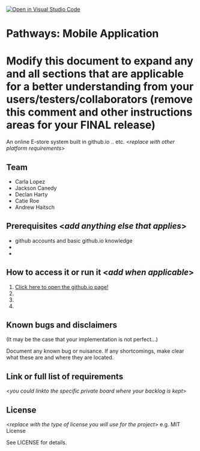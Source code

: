 [![Open in Visual Studio Code](https://classroom.github.com/assets/open-in-vscode-c66648af7eb3fe8bc4f294546bfd86ef473780cde1dea487d3c4ff354943c9ae.svg)](https://classroom.github.com/online_ide?assignment_repo_id=8474600&assignment_repo_type=AssignmentRepo)
# Pathways: Mobile Application
# Modify this document to expand any and all sections that are applicable for a better understanding from your users/testers/collaborators (remove this comment and other instructions areas for your FINAL release)

An online E-store system built in github.io .. etc. <_replace with other platform requirements_>
  
## Team 
- Carla Lopez
- Jackson Canedy
- Declan Harty
- Catie Roe
- Andrew Haitsch


## Prerequisites  <_add anything else that applies_>

- github accounts and basic github.io knowledge
-
-

## How to access it or run it  <_add when applicable_>

1. [Click here to open the github.io page!](https://swen-101.github.io/2221-SWEN-101-04-5/)
2.  
3.  
4.  

## Known bugs and disclaimers
(It may be the case that your implementation is not perfect...)

Document any known bug or nuisance.
If any shortcomings, make clear what these are and where they are located.

## Link or full list of requirements
 <_you could linkto the specific private board where your backlog is kept_>





## License

<_replace with the type of license you will use for the project_> e.g. MIT License

See LICENSE for details.
